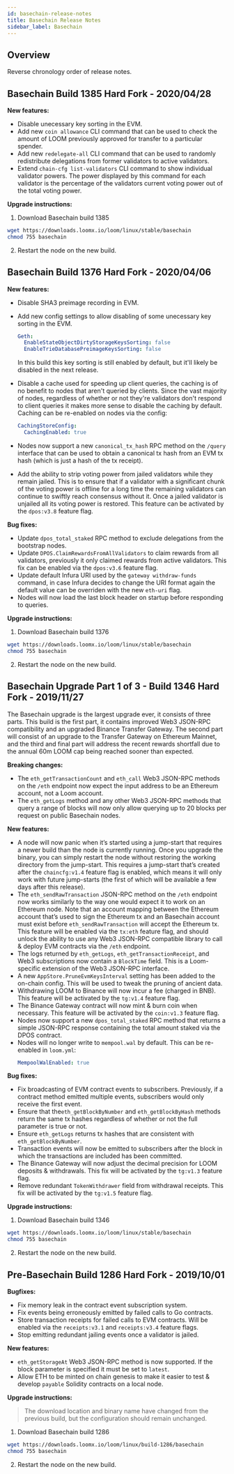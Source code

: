 ```yaml
---
id: basechain-release-notes
title: Basechain Release Notes
sidebar_label: Basechain
---
```


## Overview

Reverse chronology order of release notes.

## Basechain Build 1385 Hard Fork - 2020/04/28

**New features:**

- Disable unecessary key sorting in the EVM.
- Add new `coin allowance` CLI command that can be used to check the amount of LOOM previously approved for transfer to a particular spender.
- Add new `redelegate-all` CLI command that can be used to randomly redistribute delegations from former validators to active validators.
- Extend `chain-cfg list-validators` CLI command to show individual validator powers. The power displayed by this command for each validator is the percentage of the validators current voting power out of the total voting power.

**Upgrade instructions:**

1) Download Basechain build 1385

```bash
wget https://downloads.loomx.io/loom/linux/stable/basechain
chmod 755 basechain
```

2) Restart the node on the new build.

## Basechain Build 1376 Hard Fork - 2020/04/06

**New features:**

- Disable SHA3 preimage recording in EVM.
- Add new config settings to allow disabling of some unecessary key sorting in the EVM.
  ```yaml
  Geth:
    EnableStateObjectDirtyStorageKeysSorting: false
    EnableTrieDatabasePreimageKeysSorting: false
  ```
  In this build this key sorting is still enabled by default, but it'll likely be disabled in the next release.

- Disable a cache used for speeding up client queries, the caching is of no benefit to nodes that aren't queried by clients. Since the vast majority of nodes, regardless of whether or not they're validators don't respond to client queries it makes more sense to disable the caching by default. Caching can be re-enabled on nodes via the config:
  ```yaml
  CachingStoreConfig:
    CachingEnabled: true
  ```
- Nodes now support a new `canonical_tx_hash` RPC method on the `/query` interface that can be used to obtain a canonical tx hash from an EVM tx hash (which is just a hash of the tx receipt).
- Add the ability to strip voting power from jailed validators while they remain jailed. This is to ensure that if a validator with a significant chunk of the voting power is offline for a long time the remaining validators can continue to swiftly reach consensus without it. Once a jailed validator is unjailed all its voting power is restored. This feature can be activated by the `dpos:v3.8` feature flag.

**Bug fixes:**

- Update `dpos_total_staked` RPC method to exclude delegations from the bootstrap nodes.
- Update `DPOS.ClaimRewardsFromAllValidators` to claim rewards from all validators, previously it only claimed rewards from active validators. This fix can be enabled via the `dpos:v3.6` feature flag.
- Update default Infura URI used by the `gateway withdraw-funds` command, in case Infura decides to change the URI format again the default value can be overriden with the new `eth-uri` flag.
- Nodes will now load the last block header on startup before responding to queries.

**Upgrade instructions:**

1) Download Basechain build 1376

```bash
wget https://downloads.loomx.io/loom/linux/stable/basechain
chmod 755 basechain
```

2) Restart the node on the new build.


## Basechain Upgrade Part 1 of 3 - Build 1346 Hard Fork - 2019/11/27

The Basechain upgrade is the largest upgrade ever, it consists of three parts. This build is the first part, it contains improved Web3 JSON-RPC compatibility and an upgraded Binance Transfer Gateway. The second part will consist of an upgrade to the Transfer Gateway on Ethereum Mainnet, and the third and final part will address the recent rewards shortfall due to the annual 60m LOOM cap being reached sooner than expected.

**Breaking changes:**

- The `eth_getTransactionCount` and `eth_call` Web3 JSON-RPC methods on the `/eth` endpoint now expect the input address to be an Ethereum account, not a Loom account.
- The `eth_getLogs` method and any other Web3 JSON-RPC methods that query a range of blocks will now only allow querying up to 20 blocks per request on public Basechain nodes.

**New features:**

- A node will now panic when it’s started using a jump-start that requires a newer build than the node is currently running. Once you upgrade the binary, you can simply restart the node without restoring the working directory from the jump-start. This requires a jump-start that’s created after the `chaincfg:v1.4` feature flag is enabled, which means it will only work with future jump-starts (the first of which will be available a few days after this release).
- The `eth_sendRawTransaction` JSON-RPC method on the `/eth` endpoint now works similarly to the way one would expect it to work on an Ethereum node. Note that an account mapping between the Ethereum account that’s used to sign the Ethereum tx and an Basechain account must exist before `eth_sendRawTransaction` will accept the Ethereum tx. This feature will be enabled via the `tx:eth` feature flag, and should unlock the ability to use any Web3 JSON-RPC compatible library to call & deploy EVM contracts via the `/eth` endpoint.
- The logs returned by `eth_getLogs`, `eth_getTransactionReceipt`, and Web3 subscriptions now contain a `BlockTime` field. This is a Loom-specific extension of the Web3 JSON-RPC interface.
- A new `AppStore.PruneEvmKeysInterval` setting has been added to the on-chain config. This will be used to tweak the pruning of ancient data.
- Withdrawing LOOM to Binance will now incur a fee (charged in BNB). This feature will be activated by the `tg:v1.4` feature flag.
- The Binance Gateway contract will now mint & burn coin when necessary. This feature will be activated by the `coin:v1.3` feature flag.
- Nodes now support a new `dpos_total_staked` RPC method that returns a simple JSON-RPC response containing the total amount staked via the DPOS contract.
- Nodes will no longer write to `mempool.wal` by default. This can be re-enabled in `loom.yml`:
  ```yaml
  MempoolWalEnabled: true
  ```

**Bug fixes:**

- Fix broadcasting of EVM contract events to subscribers. Previously, if a contract method emitted multiple events, subscribers would only receive the first event.
- Ensure that the`eth_getBlockByNumber` and `eth_getBlockByHash` methods return the same tx hashes regardless of whether or not the full parameter is true or not.
- Ensure `eth_getLogs` returns tx hashes that are consistent with `eth_getBlockByNumber`.
- Transaction events will now be emitted to subscribers after the block in which the transactions are included has been committed.
- The Binance Gateway will now adjust the decimal precision for LOOM deposits & withdrawals. This fix will be activated by the `tg:v1.3` feature flag.
- Remove redundant `TokenWithdrawer` field from withdrawal receipts. This fix will be activated by the `tg:v1.5` feature flag.

**Upgrade instructions:**

1) Download Basechain build 1346

```bash
wget https://downloads.loomx.io/loom/linux/stable/basechain
chmod 755 basechain
```

2) Restart the node on the new build.

## Pre-Basechain Build 1286 Hard Fork - 2019/10/01

**Bugfixes:**

* Fix memory leak in the contract event subscription system.
* Fix events being erroneously emitted by failed calls to Go contracts.
* Store transaction receipts for failed calls to EVM contracts. Will be enabled via the `receipts:v3.1` and `receipts:v3.4` feature flags.
* Stop emitting redundant jailing events once a validator is jailed.

**New features:**

* `eth_getStorageAt` Web3 JSON-RPC method is now supported. If the block parameter is specified it must be set to `latest`.
* Allow ETH to be minted on chain genesis to make it easier to test & develop `payable` Solidity contracts on a local node.

**Upgrade instructions:**

> The download location and binary name have changed from the previous build, but the configuration should remain unchanged.

1) Download Basechain build 1286

```bash
wget https://downloads.loomx.io/loom/linux/build-1286/basechain
chmod 755 basechain
```

2) Restart the node on the new build.
